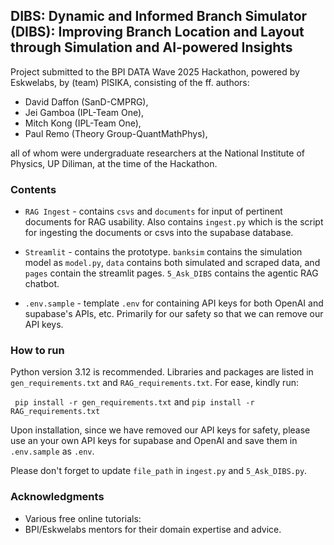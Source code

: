 ## DIBS: Dynamic and Informed Branch Simulator (DIBS): Improving Branch Location and Layout through Simulation and AI-powered Insights

Project submitted to the BPI DATA Wave 2025 Hackathon, powered by Eskwelabs, by (team) PISIKA, consisting of the ff. authors:
- David Daffon (SanD-CMPRG),
- Jei Gamboa (IPL-Team One),
- Mitch Kong (IPL-Team One),
- Paul Remo (Theory Group-QuantMathPhys), 

all of whom were undergraduate researchers at the National Institute of Physics, UP Diliman, at the time of the Hackathon.

### Contents

* `RAG Ingest` - contains `csvs` and `documents` for input of pertinent documents for RAG usability. Also contains `ingest.py` which is the script for ingesting the documents or csvs into the supabase database.

* `Streamlit` - contains the prototype. `banksim` contains the simulation model as `model.py`, `data` contains both simulated and scraped data, and `pages` contain the streamlit pages. `5_Ask_DIBS` contains the agentic RAG chatbot.

* `.env.sample` - template `.env` for containing API keys for both OpenAI and supabase's APIs, etc. Primarily for our safety so that we can remove our API keys.

### How to run

Python version 3.12 is recommended. Libraries and packages are listed in `gen_requirements.txt` and `RAG_requirements.txt`. For ease, kindly run:

``` pip install -r gen_requirements.txt``` and
```pip install -r RAG_requirements.txt```

Upon installation, since we have removed our API keys for safety, please use an your own API keys for supabase and OpenAI and save them in `.env.sample` as `.env`.

Please don't forget to update ``file_path`` in `ingest.py` and `5_Ask_DIBS.py`.

### Acknowledgments

* Various free online tutorials: 
* BPI/Eskwelabs mentors for their domain expertise and advice.


